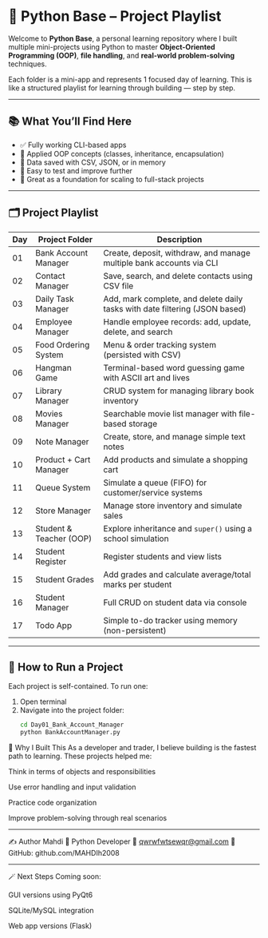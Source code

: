 # 🐍 Python Base – Project Playlist

Welcome to **Python Base**, a personal learning repository where I built multiple mini-projects using Python to master **Object-Oriented Programming (OOP)**, **file handling**, and **real-world problem-solving** techniques.

Each folder is a mini-app and represents 1 focused day of learning. This is like a structured playlist for learning through building — step by step.

---

## 📚 What You’ll Find Here

- ✅ Fully working CLI-based apps
- 🧠 Applied OOP concepts (classes, inheritance, encapsulation)
- 💾 Data saved with CSV, JSON, or in memory
- 🧪 Easy to test and improve further
- 🧱 Great as a foundation for scaling to full-stack projects

---

## 🗂️ Project Playlist

| Day | Project Folder              | Description                                                                 |
|-----|-----------------------------|-----------------------------------------------------------------------------|
| 01  | Bank Account Manager        | Create, deposit, withdraw, and manage multiple bank accounts via CLI       |
| 02  | Contact Manager             | Save, search, and delete contacts using CSV file                           |
| 03  | Daily Task Manager          | Add, mark complete, and delete daily tasks with date filtering (JSON based)|
| 04  | Employee Manager            | Handle employee records: add, update, delete, and search                   |
| 05  | Food Ordering System        | Menu & order tracking system (persisted with CSV)                          |
| 06  | Hangman Game                | Terminal-based word guessing game with ASCII art and lives                 |
| 07  | Library Manager             | CRUD system for managing library book inventory                            |
| 08  | Movies Manager              | Searchable movie list manager with file-based storage                      |
| 09  | Note Manager                | Create, store, and manage simple text notes                                |
| 10  | Product + Cart Manager      | Add products and simulate a shopping cart                                  |
| 11  | Queue System                | Simulate a queue (FIFO) for customer/service systems                       |
| 12  | Store Manager               | Manage store inventory and simulate sales                                  |
| 13  | Student & Teacher (OOP)     | Explore inheritance and `super()` using a school simulation                |
| 14  | Student Register            | Register students and view lists                                           |
| 15  | Student Grades              | Add grades and calculate average/total marks per student                   |
| 16  | Student Manager             | Full CRUD on student data via console                                      |
| 17  | Todo App                    | Simple to-do tracker using memory (non-persistent)                         |

---

## 🚀 How to Run a Project

Each project is self-contained. To run one:

1. Open terminal
2. Navigate into the project folder:
   ```bash
   cd Day01_Bank_Account_Manager
   python BankAccountManager.py

📌 Why I Built This
As a developer and trader, I believe building is the fastest path to learning.
These projects helped me:

Think in terms of objects and responsibilities

Use error handling and input validation

Practice code organization

Improve problem-solving through real scenarios

--------------------------------------------------------------------------

✍️ Author
Mahdi
🎯 Python Developer
📧 qwrwfwtsewqr@gmail.com
🔗 GitHub: github.com/MAHDIh2008

--------------------------------------------------------------------------

🪄 Next Steps
Coming soon:

GUI versions using PyQt6

SQLite/MySQL integration

Web app versions (Flask)
